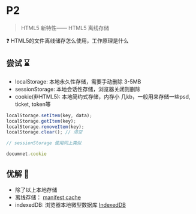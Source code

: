 # P2

> HTML5 新特性—— HTML5 离线存储

❓ HTML5的文件离线储存怎么使用，工作原理是什么

## 尝试 ⌛

- localStorage: 本地永久性存储，需要手动删除 3-5MB
- sessionStorage: 本地会话性存储，浏览器关闭则删除
- cookie(非HTML5): 本地简约式存储，内存小 几kb，一般用来存储一些psd, ticket, token等

```js
localStorage.setItem(key, data);
localStorage.getItem(key);
localStorage.removeItem(key);
localStorage.clear(); // 清空

// sessionStorage 使用同上类似

documnet.cookie
```

## 优解 🚀

- 除了以上本地存储
- 离线存储： [manifest cache](https://developer.mozilla.org/zh-CN/docs/Web/HTML/Using_the_application_cache)
- indexedDB: 浏览器本地微型数据库 [IndexedDB](https://developer.mozilla.org/zh-CN/docs/Web/API/IndexedDB_API/Using_IndexedDB)

